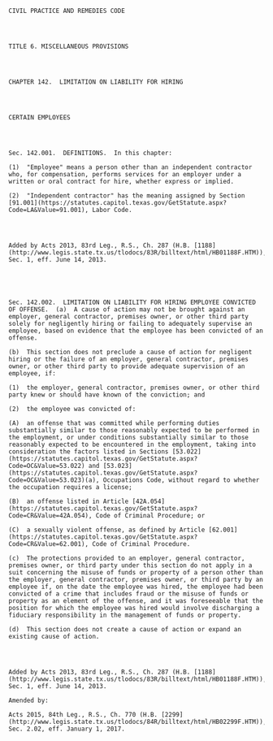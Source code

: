 ﻿
    
    
    	
    					
    
    
    CIVIL PRACTICE AND REMEDIES CODE
    
      
    
    
    TITLE 6. MISCELLANEOUS PROVISIONS
    
      
    
    
    CHAPTER 142.  LIMITATION ON LIABILITY FOR HIRING
    
      
    
    
    CERTAIN EMPLOYEES
    
      
    
    
    Sec. 142.001.  DEFINITIONS.  In this chapter:
    
    (1)  "Employee" means a person other than an independent contractor who, for compensation, performs services for an employer under a written or oral contract for hire, whether express or implied.
    
    (2)  "Independent contractor" has the meaning assigned by Section [91.001](https://statutes.capitol.texas.gov/GetStatute.aspx?Code=LA&Value=91.001), Labor Code.
    
    
    
    
    Added by Acts 2013, 83rd Leg., R.S., Ch. 287 (H.B. [1188](http://www.legis.state.tx.us/tlodocs/83R/billtext/html/HB01188F.HTM)), Sec. 1, eff. June 14, 2013.
    
    
    
    
    
    Sec. 142.002.  LIMITATION ON LIABILITY FOR HIRING EMPLOYEE CONVICTED OF OFFENSE.  (a)  A cause of action may not be brought against an employer, general contractor, premises owner, or other third party solely for negligently hiring or failing to adequately supervise an employee, based on evidence that the employee has been convicted of an offense.
    
    (b)  This section does not preclude a cause of action for negligent hiring or the failure of an employer, general contractor, premises owner, or other third party to provide adequate supervision of an employee, if:
    
    (1)  the employer, general contractor, premises owner, or other third party knew or should have known of the conviction; and
    
    (2)  the employee was convicted of:
    
    (A)  an offense that was committed while performing duties substantially similar to those reasonably expected to be performed in the employment, or under conditions substantially similar to those reasonably expected to be encountered in the employment, taking into consideration the factors listed in Sections [53.022](https://statutes.capitol.texas.gov/GetStatute.aspx?Code=OC&Value=53.022) and [53.023](https://statutes.capitol.texas.gov/GetStatute.aspx?Code=OC&Value=53.023)(a), Occupations Code, without regard to whether the occupation requires a license;
    
    (B)  an offense listed in Article [42A.054](https://statutes.capitol.texas.gov/GetStatute.aspx?Code=CR&Value=42A.054), Code of Criminal Procedure; or
    
    (C)  a sexually violent offense, as defined by Article [62.001](https://statutes.capitol.texas.gov/GetStatute.aspx?Code=CR&Value=62.001), Code of Criminal Procedure.
    
    (c)  The protections provided to an employer, general contractor, premises owner, or third party under this section do not apply in a suit concerning the misuse of funds or property of a person other than the employer, general contractor, premises owner, or third party by an employee if, on the date the employee was hired, the employee had been convicted of a crime that includes fraud or the misuse of funds or property as an element of the offense, and it was foreseeable that the position for which the employee was hired would involve discharging a fiduciary responsibility in the management of funds or property.
    
    (d)  This section does not create a cause of action or expand an existing cause of action.
    
    
    
    
    Added by Acts 2013, 83rd Leg., R.S., Ch. 287 (H.B. [1188](http://www.legis.state.tx.us/tlodocs/83R/billtext/html/HB01188F.HTM)), Sec. 1, eff. June 14, 2013.
    
    Amended by: 
    
    Acts 2015, 84th Leg., R.S., Ch. 770 (H.B. [2299](http://www.legis.state.tx.us/tlodocs/84R/billtext/html/HB02299F.HTM)), Sec. 2.02, eff. January 1, 2017.
    
    
    
    
    				

